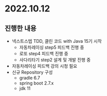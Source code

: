 # 2022.10.12

## 진행한 내용

- 넥스트스텝 TDD, 클린 코드 with Java 15기 시작
	- 자동차레이싱 step5 피드백 진행 중
	- 로또 step4 피드백 진행 중
  - 사다리타기 step2 설계 및 개발 진행 중
- 자동차레이싱 피드백 강의 시청 필요
- 신규 Repository 구성
	- gradle 6.7
	- spring boot 2.7.x
	- jdk 11
